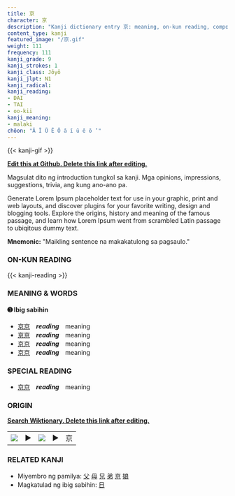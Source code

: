 ```yaml
---
title: 京
character: 京
description: "Kanji dictionary entry 京: meaning, on-kun reading, compounds, origin, related kanji"
content_type: kanji
featured_image: "/京.gif"
weight: 111
frequency: 111
kanji_grade: 9
kanji_strokes: 1
kanji_class: Jōyō
kanji_jlpt: N1
kanji_radical: 
kanji_reading: 
- DAI
- TAI
- oo-kii
kanji_meaning:
- malaki
chōon: "Ā Ī Ū Ē Ō ā ī ū ē ō ’"
---
```

[//]: # (Don't edit the line below. Kanji animated GIF code is automatically generated.)
{{< kanji-gif >}}

[//]: # (Edit below this line.)

**[Edit this at Github. Delete this link after editing.](https://github.com/tim0g/tim/tree/main/content/kanji/京/index.md)**

Magsulat dito ng introduction tungkol sa kanji. Mga opinions, impressions, suggestions, trivia, ang kung ano-ano pa.

Generate Lorem Ipsum placeholder text for use in your graphic, print and web layouts, and discover plugins for your favorite writing, design and blogging tools. Explore the origins, history and meaning of the famous passage, and learn how Lorem Ipsum went from scrambled Latin passage to ubiqitous dummy text.
 
**Mnemonic:** "Maikling sentence na makakatulong sa pagsaulo."

### ON-KUN READING

[//]: # (Don't edit the line below. ON-KUN READING code is automatically generated.)
{{< kanji-reading >}}

### MEANING & WORDS

#### ➊ **Ibig sabihin**
  - [京](../京)[京](../京)　***reading***　meaning
  - [京](../京)[京](../京)　***reading***　meaning
  - [京](../京)[京](../京)　***reading***　meaning
  - [京](../京)[京](../京)　***reading***　meaning

### SPECIAL READING
  - [京](../京)[京](../京)　***reading***　meaning

### ORIGIN

**[Search Wiktionary. Delete this link after editing.](https://wiktionary.org/wiki/京)**
<table class="kanji-table"><tr><td>
<img src="60px-京-bronze.svg.png">
</td><td>▶</td><td>
<img src="60px-京-oracle.svg.png">
</td><td>▶</td>
<td class="kanji-origin">京</td>
</tr></table>

### RELATED KANJI
- Miyembro ng pamilya: [父](../父) [母](../母) [兄](../兄) [弟](../弟) [京](../京) [娘](../娘)
- Magkatulad ng ibig sabihin: [日](../日)
